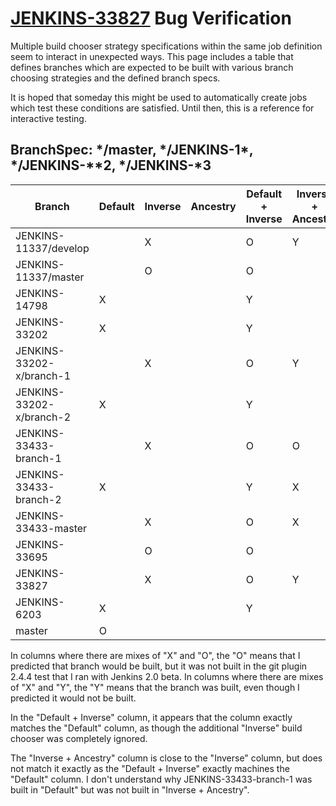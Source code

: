 # [JENKINS-33827](https://issues.jenkins-ci.org/browse/JENKINS-33827) Bug Verification

Multiple build chooser strategy specifications within the same job definition seem to interact
in unexpected ways.  This page includes a table that defines branches which are expected to 
be built with various branch choosing strategies and the defined branch specs.

It is hoped that someday this might be used to automatically create jobs which test these
conditions are satisfied.  Until then, this is a reference for interactive testing.

## BranchSpec: \*/master, \*/JENKINS-1\*, \*/JENKINS-\*\*2, \*/JENKINS-\*3

| Branch                   | Default | Inverse | Ancestry | Default + Inverse | Inverse + Ancestry | Inverse + Inverse |
|--------------------------|---------|---------|----------|-------------------|--------------------|-------------------|
|    JENKINS-11337/develop |         |    X    |          |         O         |          Y         |                   |
|     JENKINS-11337/master |         |    O    |          |         O         |                    |                   |
|            JENKINS-14798 |    X    |         |          |         Y         |                    |         X         |
|            JENKINS-33202 |    X    |         |          |         Y         |                    |         X         |
| JENKINS-33202-x/branch-1 |         |    X    |          |         O         |          Y        |                   |
| JENKINS-33202-x/branch-2 |    X    |         |          |         Y         |                    |         X         |
|   JENKINS-33433-branch-1 |         |    X    |          |         O         |          O         |                   |
|   JENKINS-33433-branch-2 |    X    |         |          |         Y         |          X         |         X         |
|     JENKINS-33433-master |         |    X    |          |         O         |          X         |                   |
|            JENKINS-33695 |         |    O    |          |         O         |                    |                   |
|            JENKINS-33827 |         |    X    |          |         O         |          Y         |                   |
|             JENKINS-6203 |    X    |         |          |         Y         |                    |         X         |
|                   master |    O    |         |          |                   |                    |         X         |

In columns where there are mixes of "X" and "O", the "O" means that I predicted that branch
would be built, but it was not built in the git plugin 2.4.4 test that I ran with Jenkins 2.0 beta.
In columns where there are mixes of "X" and "Y", the "Y" means that the branch was built, even
though I predicted it would not be built.

In the "Default + Inverse" column, it appears that the column exactly matches the "Default" column,
as though the additional "Inverse" build chooser was completely ignored.

The "Inverse + Ancestry" column is close to the "Inverse" column, but does not match it exactly
as the "Default + Inverse" exactly machines the "Default" column.  I don't understand why
JENKINS-33433-branch-1 was built in "Default" but was not built in "Inverse + Ancestry".
